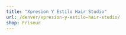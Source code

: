 ```yaml
---
title: "Xpresion Y Estilo Hair Studio"
url: /denver/xpresion-y-estilo-hair-studio/
shop: Friseur
---
```

